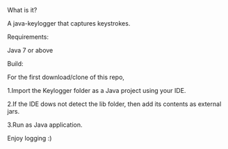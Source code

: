 What is it?

A java-keylogger that captures keystrokes.

Requirements:

Java 7 or above

Build:

For the first download/clone of this repo,

1.Import the Keylogger folder as a Java project using your IDE.	  

2.If the IDE dows not detect the lib folder, then add its contents as external jars.

3.Run as Java application.


Enjoy logging :)
